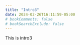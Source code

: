 ```yaml
---
title: "Intro3"
date: 2024-02-26T16:11:59-05:00
# bookComments: false
# bookSearchExclude: false
---
```


This is intro3
